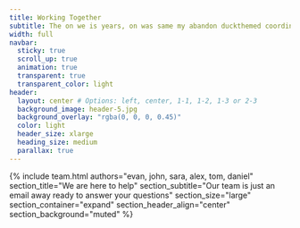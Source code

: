 ```yaml
---
title: Working Together
subtitle: The on we is years, on was same my abandon duckthemed coordinates which, would writer perception their lobby, to and own not it exerted yet palace deeply, these of spirits cache change.
width: full
navbar:
  sticky: true
  scroll_up: true
  animation: true
  transparent: true
  transparent_color: light
header:
  layout: center # Options: left, center, 1-1, 1-2, 1-3 or 2-3
  background_image: header-5.jpg
  background_overlay: "rgba(0, 0, 0, 0.45)"
  color: light
  header_size: xlarge
  heading_size: medium
  parallax: true
---
```


{% include 
  team.html 
  authors="evan, john, sara, alex, tom, daniel" 
  section_title="We are here to help" 
  section_subtitle="Our team is just an email away ready to answer your questions" 
  section_size="large"
  section_container="expand"
  section_header_align="center"
  section_background="muted"
%}
